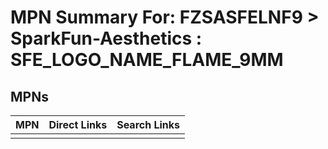 



# MPN Summary For: FZSASFELNF9 > SparkFun-Aesthetics : SFE_LOGO_NAME_FLAME_9MM

## MPNs
  

|MPN|Direct Links|Search Links|
| :--- | :--- | :--- |
||||
